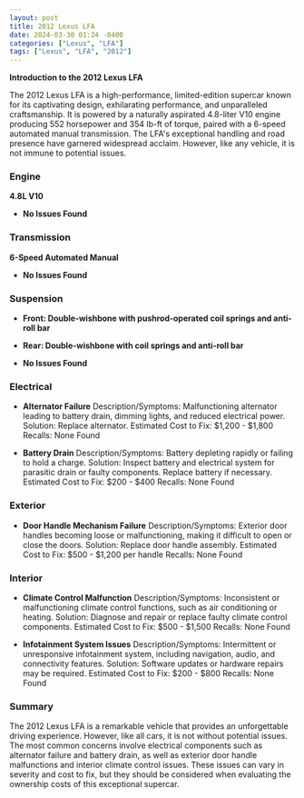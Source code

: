 ```yaml
---
layout: post
title: 2012 Lexus LFA
date: 2024-03-30 01:24 -0400
categories: ["Lexus", "LFA"]
tags: ["Lexus", "LFA", "2012"]
---
```

**Introduction to the 2012 Lexus LFA**

The 2012 Lexus LFA is a high-performance, limited-edition supercar known for its captivating design, exhilarating performance, and unparalleled craftsmanship. It is powered by a naturally aspirated 4.8-liter V10 engine producing 552 horsepower and 354 lb-ft of torque, paired with a 6-speed automated manual transmission. The LFA's exceptional handling and road presence have garnered widespread acclaim. However, like any vehicle, it is not immune to potential issues.

### **Engine**

**4.8L V10**

* **No Issues Found**

### **Transmission**

**6-Speed Automated Manual**

* **No Issues Found**

### **Suspension**

* **Front: Double-wishbone with pushrod-operated coil springs and anti-roll bar**
* **Rear: Double-wishbone with coil springs and anti-roll bar**

* **No Issues Found**

### **Electrical**

* **Alternator Failure**
Description/Symptoms: Malfunctioning alternator leading to battery drain, dimming lights, and reduced electrical power.
Solution: Replace alternator.
Estimated Cost to Fix: $1,200 - $1,800
Recalls: None Found

* **Battery Drain**
Description/Symptoms: Battery depleting rapidly or failing to hold a charge.
Solution: Inspect battery and electrical system for parasitic drain or faulty components. Replace battery if necessary.
Estimated Cost to Fix: $200 - $400
Recalls: None Found

### **Exterior**

* **Door Handle Mechanism Failure**
Description/Symptoms: Exterior door handles becoming loose or malfunctioning, making it difficult to open or close the doors.
Solution: Replace door handle assembly.
Estimated Cost to Fix: $500 - $1,200 per handle
Recalls: None Found

### **Interior**

* **Climate Control Malfunction**
Description/Symptoms: Inconsistent or malfunctioning climate control functions, such as air conditioning or heating.
Solution: Diagnose and repair or replace faulty climate control components.
Estimated Cost to Fix: $500 - $1,500
Recalls: None Found

* **Infotainment System Issues**
Description/Symptoms: Intermittent or unresponsive infotainment system, including navigation, audio, and connectivity features.
Solution: Software updates or hardware repairs may be required.
Estimated Cost to Fix: $200 - $800
Recalls: None Found

### **Summary**

The 2012 Lexus LFA is a remarkable vehicle that provides an unforgettable driving experience. However, like all cars, it is not without potential issues. The most common concerns involve electrical components such as alternator failure and battery drain, as well as exterior door handle malfunctions and interior climate control issues. These issues can vary in severity and cost to fix, but they should be considered when evaluating the ownership costs of this exceptional supercar.
